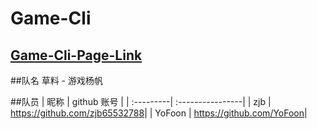 # Game-Cli

## <a href=http://game-cli.github.io/Game-Cli/>Game-Cli-Page-Link</a>

##队名
草料 - 游戏杨帆

##队员
| 昵称       | github 账号      |
| :---------| :----------------|
| zjb       | <https://github.com/zjb65532788>|
| YoFoon    | <https://github.com/YoFoon>|
